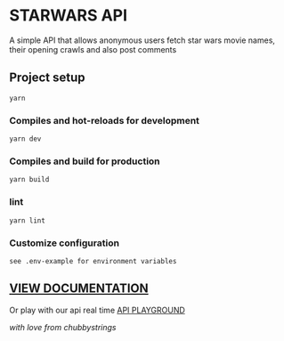 # STARWARS API

A simple API that allows anonymous users fetch star wars movie names, their opening crawls and also post comments

## Project setup
```
yarn 
```

### Compiles and hot-reloads for development
```
yarn dev
```

### Compiles and build for production
```
yarn build
```

### lint
```
yarn lint
```

### Customize configuration
```
see .env-example for environment variables
```

## [VIEW DOCUMENTATION](https://documenter.getpostman.com/view/7803863/TzzALG8P)


Or play with our api real time [API PLAYGROUND](https://starwars-api-task.herokuapp.com/api-docs)



*with love from chubbystrings*